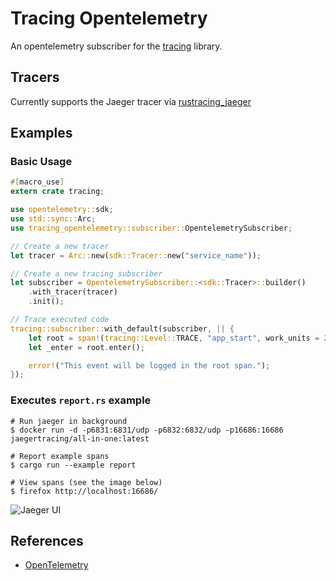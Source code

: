 # Tracing Opentelemetry

An opentelemetry subscriber for the [tracing] library.

[tracing]: https://github.com/tokio-rs/tracing

## Tracers

Currently supports the Jaeger tracer via [rustracing_jaeger]

[rustracing_jaeger]: https://github.com/sile/rustracing_jaeger

Examples
--------

### Basic Usage

```rust
#[macro_use]
extern crate tracing;

use opentelemetry::sdk;
use std::sync::Arc;
use tracing_opentelemetry::subscriber::OpentelemetrySubscriber;

// Create a new tracer
let tracer = Arc::new(sdk::Tracer::new("service_name"));

// Create a new tracing subscriber
let subscriber = OpentelemetrySubscriber::<sdk::Tracer>::builder()
    .with_tracer(tracer)
    .init();

// Trace executed code
tracing::subscriber::with_default(subscriber, || {
    let root = span!(tracing::Level::TRACE, "app_start", work_units = 2);
    let _enter = root.enter();

    error!("This event will be logged in the root span.");
});
```

### Executes `report.rs` example

```console
# Run jaeger in background
$ docker run -d -p6831:6831/udp -p6832:6832/udp -p16686:16686 jaegertracing/all-in-one:latest

# Report example spans
$ cargo run --example report

# View spans (see the image below)
$ firefox http://localhost:16686/
```

![Jaeger UI](trace.png)

References
----------

- [OpenTelemetry](https://opentelemetry.io/)